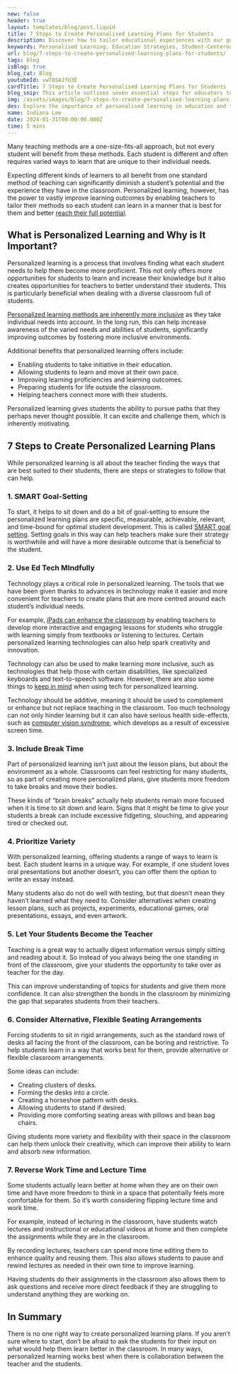 ```yaml
---
new: false
header: true
layout: templates/blog/post.liquid
title: 7 Steps to Create Personalised Learning Plans for Students
description: Discover how to tailor educational experiences with our guide on creating personalised learning plans. These seven steps offer strategies for educators to meet individual student needs, enhancing learning outcomes and classroom inclusivity.
keywords: Personalised Learning, Education Strategies, Student-Centered Learning, Classroom Innovation, Teacher Resources, Education Improvement, Customized Learning Plans
url: blog/7-steps-to-create-personalised-learning-plans-for-students/
tags: blog
isBlog: true
blog_cat: Blog
youtubeId: vwT8SAJfU3E
cardTitle: 7 Steps to Create Personalised Learning Plans for Students
blog_snip: This article outlines seven essential steps for educators to create effective and personalized learning plans, tailored to meet the diverse needs and potential of each student.
img: /assets/images/blog/7-steps-to-create-personalised-learning-plans-for-students/7-steps-to-create-personalised-learning-plans-for-students.jpeg
des: Explore the importance of personalised learning in education and the seven steps to implement it effectively in classrooms.
name: Indiana Lee
date: 2024-01-31T00:00:00.000Z
time: 5 mins
---
```


Many teaching methods are a one-size-fits-all approach, but not every student will benefit from these methods. Each student is different and often requires varied ways to learn that are unique to their individual needs.

Expecting different kinds of learners to all benefit from one standard method of teaching can significantly diminish a student’s potential and the experience they have in the classroom. Personalized learning, however, has the power to vastly improve learning outcomes by enabling teachers to tailor their methods so each student can learn in a manner that is best for them and better [reach their full potential](https://www.helperbird.com/blog/teacher-appreciation-week-2020-dyslexia-story/).

## What is Personalized Learning and Why is It Important?

Personalized learning is a process that involves finding what each student needs to help them become more proficient. This not only offers more opportunities for students to learn and increase their knowledge but it also creates opportunities for teachers to better understand their students. This is particularly beneficial when dealing with a diverse classroom full of students.

[Personalized learning methods are inherently more inclusive](https://www.helperbird.com/blog/enhancing-inclusivity-role-of-accessibility-software-in-modern-classrooms-with-helperbird/) as they take individual needs into account. In the long run, this can help increase awareness of the varied needs and abilities of students, significantly improving outcomes by fostering more inclusive environments.

Additional benefits that personalized learning offers include:

- Enabling students to take initiative in their education.
- Allowing students to learn and move at their own pace.
- Improving learning proficiencies and learning outcomes.
- Preparing students for life outside the classroom.
- Helping teachers connect more with their students.


Personalized learning gives students the ability to pursue paths that they perhaps never thought possible. It can excite and challenge them, which is inherently motivating.




## 7 Steps to Create Personalized Learning Plans

While personalized learning is all about the teacher finding the ways that are best suited to their students, there are steps or strategies to follow that can help. 

### 1. SMART Goal-Setting
To start, it helps to sit down and do a bit of goal-setting to ensure the personalized learning plans are specific, measurable, achievable, relevant, and time-bound for optimal student development. This is called [SMART goal setting](https://lucidspark.com/blog/how-to-write-smart-goals). Setting goals in this way can help teachers make sure their strategy is worthwhile and will have a more desirable outcome that is beneficial to the student. 


### 2. Use Ed Tech MIndfully
Technology plays a critical role in personalized learning. The tools that we have been given thanks to advances in technology make it easier and more convenient for teachers to create plans that are more centred around each student’s individual needs. 

For example, [iPads can enhance the classroom](https://www.helperbird.com/blog/benefits-of-ipads-in-the-classroom/) by enabling teachers to develop more interactive and engaging lessons for students who struggle with learning simply from textbooks or listening to lectures. Certain personalized learning technologies can also help spark creativity and innovation. 

Technology can also be used to make learning more inclusive, such as technologies that help those with certain disabilities, like specialized keyboards and text-to-speech software. However, there are also some things to [keep in mind](https://knowledgeworks.org/resources/personalized-learning-role-technology/) when using tech for personalized learning. 

Technology should be additive, meaning it should be used to complement or enhance but not replace teaching in the classroom. Too much technology can not only hinder learning but it can also have serious health side-effects, such as [computer vision syndrome](https://www.zocdoc.com/blog/what-is-computer-vision-syndrome-symptoms-and-relief-strategies/), which develops as a result of excessive screen time. 


### 3. Include Break Time 
Part of personalized learning isn’t just about the lesson plans, but about the environment as a whole. Classrooms can feel restricting for many students, so as part of creating more personalized plans, give students more freedom to take breaks and move their bodies. 

These kinds of “brain breaks” actually help students remain more focused when it is time to sit down and learn. Signs that it might be time to give your students a break can include excessive fidgeting, slouching, and appearing tired or checked out. 

### 4. Prioritize Variety
With personalized learning, offering students a range of ways to learn is best. Each student learns in a unique way. For example, if one student loves oral presentations but another doesn’t, you can offer them the option to write an essay instead. 

Many students also do not do well with testing, but that doesn’t mean they haven’t learned what they need to. Consider alternatives when creating lesson plans, such as projects, experiments, educational games, oral presentations, essays, and even artwork. 

### 5. Let Your Students Become the Teacher
Teaching is a great way to actually digest information versus simply sitting and reading about it. So instead of you always being the one standing in front of the classroom, give your students the opportunity to take over as teacher for the day. 

This can improve understanding of topics for students and give them more confidence. It can also strengthen the bonds in the classroom by minimizing the gap that separates students from their teachers. 

### 6. Consider Alternative, Flexible Seating Arrangements
Forcing students to sit in rigid arrangements, such as the standard rows of desks all facing the front of the classroom, can be boring and restrictive. To help students learn in a way that works best for them, provide alternative or flexible classroom arrangements. 

Some ideas can include:


- Creating clusters of desks.
- Forming the desks into a circle.
- Creating a horseshoe pattern with desks.
- Allowing students to stand if desired.
- Providing more comforting seating areas with pillows and bean bag chairs.


Giving students more variety and flexibility with their space in the classroom can help them unlock their creativity, which can improve their ability to learn and absorb new information. 


### 7. Reverse Work Time and Lecture Time
Some students actually learn better at home when they are on their own time and have more freedom to think in a space that potentially feels more comfortable for them. So it’s worth considering flipping lecture time and work time. 

For example, instead of lecturing in the classroom, have students watch lectures and instructional or educational videos at home and then complete the assignments while they are in the classroom. 

By recording lectures, teachers can spend more time editing them to enhance quality and reusing them. This also allows students to pause and rewind lectures as needed in their own time to improve learning. 

Having students do their assignments in the classroom also allows them to ask questions and receive more direct feedback if they are struggling to understand anything they are working on. 


## In Summary
There is no one right way to create personalized learning plans. If you aren’t sure where to start, don’t be afraid to ask the students for their input on what would help them learn better in the classroom. In many ways, personalized learning works best when there is collaboration between the teacher and the students. 

